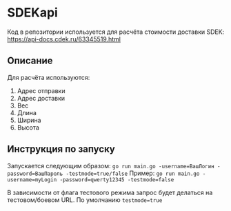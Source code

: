 # SDEKapi
Код в репозитории используется для расчёта стоимости доставки SDEK: https://api-docs.cdek.ru/63345519.html

## Описание
Для расчёта используются:
1. Адрес отправки
2. Адрес доставки
3. Вес
4. Длина
5. Ширина
6. Высота

## Инструкция по запуску
Запускается следующим образом: `go run main.go -username=ВашЛогин -password=ВашПароль -testmode=true/false`
Пример: `go run main.go -username=myLogin -password=qwerty12345 -testmode=false`

В зависимости от флага тестового режима запрос будет делаться на тестовом/боевом URL. По умолчанию `testmode=true`
